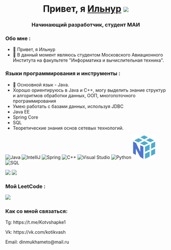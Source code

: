 <h1 align="center">Привет, я <a href="https://t.me/Kotvshapke1" target="_blank">Ильнур</a> 
<img src="https://github.com/blackcater/blackcater/raw/main/images/Hi.gif" height="32"/></h1>
<h3 align="center">Начинающий разработчик, студент МАИ</h3>

### Обо мне :
- 👋 Привет, я Ильнур
- 👀 В данный момент являюсь студентом Московского Авиационного Института на факультете "Информатика и вычислительная техника".

### Языки программирования и инструменты :
- 🌱 Осноовной язык - Java.
- Хорошо ориентируюсь в Java и C++, могу выделить знание структур и алгоритмов обработки данных, ООП, многопоточного программирования
- Умею работать с базами данных, используя JDBC
- Java EE
- Spring Core
- SQL
- Теоретические знания основ сетевых технологий.

<div>
  <img src="https://cdn.icon-icons.com/icons2/2415/PNG/512/java_original_wordmark_logo_icon_146459.png" alt="Java" height="75">
  <img src="https://cdn.icon-icons.com/icons2/3053/PNG/512/intellij_macos_bigsur_icon_190061.png" alt="IntelliJ" height="75">
  <img src="https://img.icons8.com/color/344/spring-logo.png" alt="Spring" height="75">
  <img src="https://cdn-icons-png.flaticon.com/512/6132/6132222.png" alt="C++" height="75">
  <img src="https://cdn-icons-png.flaticon.com/512/906/906324.png" alt="Visual Studio" height="75">
  <img src="https://cdn-icons-png.flaticon.com/512/5968/5968350.png" alt="Python" height="75">
  <img src="https://raw.githubusercontent.com/devicons/devicon/1119b9f84c0290e0f0b38982099a2bd027a48bf1/icons/numpy/numpy-original.svg" alt="Numpy" height="75">
  <img src="https://cdn-icons-png.flaticon.com/512/3430/3430130.png" alt="SQL" height="75">
</div>
</p>

![](https://github-profile-summary-cards.vercel.app/api/cards/stats?username=Ilnur37&theme=nord_dark)
![](https://github-profile-summary-cards.vercel.app/api/cards/most-commit-language?username=Ilnur37&theme=nord_dark)

### Мой LeetCode :
![](https://leetcard.jacoblin.cool/Gruzd?theme=dark&font=Arimo)


### Как со мной связаться:
</p>Tg:         https://t.me/Kotvshapke1</p> Vk:        https://vk.com/kotikvash</p> Email:     dinmukhameto@mail.ru
<!---
Ilnur37/Ilnur37 is a ✨ special ✨ repository because its `README.md` (this file) appears on your GitHub profile.
You can click the Preview link to take a look at your changes.
--->
